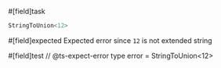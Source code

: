 #[field]task
```ts
StringToUnion<12>
```

#[field]expected
Expected error since `12` is not extended string

#[field]test
// @ts-expect-error
type error = StringToUnion<12>